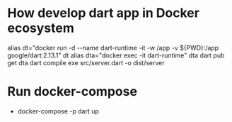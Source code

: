 # How develop dart app in Docker ecosystem

alias dt="docker run -d --name dart-runtime -it -w /app -v ${PWD}:/app google/dart:2.13.1"
dt
alias dta="docker exec -it dart-runtime"
dta dart pub get
dta dart compile exe src/server.dart -o dist/server

# Run docker-compose

* docker-compose -p dart up
